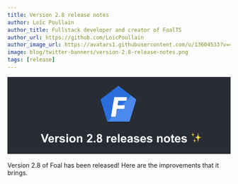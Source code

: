 ```yaml
---
title: Version 2.8 release notes
author: Loïc Poullain
author_title: Fullstack developer and creator of FoalTS
author_url: https://github.com/LoicPoullain
author_image_url: https://avatars1.githubusercontent.com/u/13604533?v=4
image: blog/twitter-banners/version-2.8-release-notes.png
tags: [release]
---
```


![Banner](./assets/version-2.8-is-here/banner.png)

Version 2.8 of Foal has been released! Here are the improvements that it brings.

<!--truncate-->
